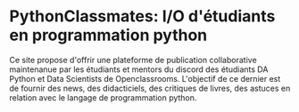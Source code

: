 # PythonClassmates: I/O d'étudiants en programmation python
Ce site propose d'offrir une plateforme de publication collaborative maintenanue par les étudiants et mentors du discord des étudiants DA Python et Data Scientists de Openclassrooms. L'objectif de ce dernier est de fournir des news, des didacticiels, des critiques de livres, des astuces en relation avec le langage de programmation python. 
